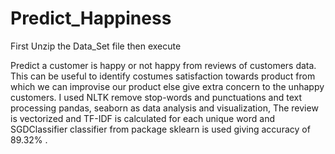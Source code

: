 # Predict_Happiness

First Unzip the Data_Set file 
then execute

Predict a customer is happy or not happy from reviews of customers data. This can be useful to identify costumes satisfaction towards product from which we can improvise our product else give extra concern to the unhappy customers.
I used NLTK remove stop-words and punctuations  and text processing pandas, seaborn as data analysis and visualization, The review is vectorized and TF-IDF is calculated for each unique word and SGDClassifier classifier from package sklearn is used giving accuracy of 89.32% .
